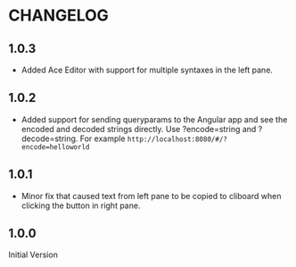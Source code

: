 # CHANGELOG

## 1.0.3
* Added Ace Editor with support for multiple syntaxes in the left pane.

## 1.0.2
* Added support for sending queryparams to the Angular app and see the encoded and decoded strings directly. Use ?encode=string and ?decode=string. For example `http://localhost:8080/#/?encode=helloworld`

## 1.0.1
* Minor fix that caused text from left pane to be copied to cliboard when clicking the button in right pane.

## 1.0.0
Initial Version